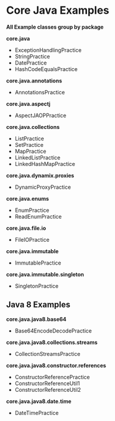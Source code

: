 # Core Java Examples
**All Example classes group by package**

**core.java** 
- ExceptionHandlingPractice
- StringPractice
- DatePractice
- HashCodeEqualsPractice

**core.java.annotations**
- AnnotationsPractice

**core.java.aspectj**
- AspectJAOPPractice

**core.java.collections**
- ListPractice
- SetPractice
- MapPractice
- LinkedListPractice
- LinkedHashMapPractice

**core.java.dynamix.proxies**
- DynamicProxyPractice

**core.java.enums**
- EnumPractice
- ReadEnumPractice

**core.java.file.io**
- FileIOPractice

**core.java.immutable**
- ImmutablePractice

**core.java.immutable.singleton**
- SingletonPractice

## Java 8 Examples

**core.java.java8.base64**
- Base64EncodeDecodePractice

**core.java.java8.collections.streams**
- CollectionStreamsPractice

**core.java.java8.constructor.references**
- ConstructorReferencePractice
- ConstructorReferenceUtil1
- ConstructorReferenceUtil2

**core.java.java8.date.time**
- DateTimePractice